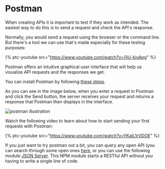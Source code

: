# Postman

When creating APIs it is important to test if they work as intended. The easiest way to do this is to send a request and check the API's response.

Normally, you would send a request using the browser or the command line. But there's a tool we can use that's made especially for these testing purposes: 

{% ptc-youtube src="https://www.youtube.com/watch?v=i1jU-kivApg" %}

Postman offers an intuitive graphical user interface that will help us visualize API requests and the responses we get.

You can install Postman by following [these steps](https://learning.getpostman.com/docs/postman/launching_postman/installation_and_updates).

As you can see in the image below, when you enter a request in Postman and click the Send button, the server receives your request and returns a response that Postman then displays in the interface.

![postman illustration](https://s3.amazonaws.com/postman-static-getpostman-com/postman-docs/anatomy-of-a-request.png)

Watch the following video to learn about how to start sending your first requests with Postman:

{% ptc-youtube src="https://www.youtube.com/watch?v=YKalL1rVDOE" %}

If you just want to try postman out a bit, you can query any open API (you can search through some open ones [here](https://public-apis.io/), or you can use the following module [JSON Server](https://github.com/typicode/json-server). This NPM module starts a RESTful API without you having to write a single line of code.